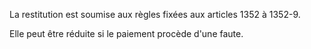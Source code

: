 La restitution est soumise aux règles fixées aux articles 1352 à 1352-9.



Elle peut être réduite si le paiement procède d'une faute.


